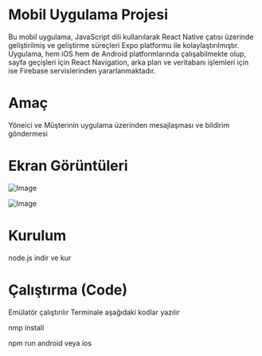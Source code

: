 ﻿# Mobil Uygulama Projesi
Bu mobil uygulama, JavaScript dili kullanılarak React Native çatısı üzerinde geliştirilmiş ve geliştirme süreçleri Expo platformu ile kolaylaştırılmıştır. Uygulama, hem iOS hem de Android platformlarında çalışabilmekte olup, sayfa geçişleri için React Navigation, arka plan ve veritabanı işlemleri için ise Firebase servislerinden yararlanmaktadır.

# Amaç

Yöneici ve Müşterinin uygulama üzerinden mesajlaşması ve bildirim göndermesi

# Ekran Görüntüleri

![Image](https://github.com/user-attachments/assets/6db02b6b-50e2-4431-b014-24c5a0ac2c73)    

![Image](https://github.com/user-attachments/assets/a8db7e20-22fc-4674-a81b-31ddfd864b81)


# Kurulum

node.js indir ve kur

# Çalıştırma (Code)
Emülatör çalıştırılır
Terminale aşağıdaki kodlar yazılır

nmp install

npm run android veya ios
